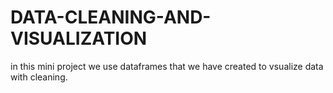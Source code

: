 # DATA-CLEANING-AND-VISUALIZATION
in this mini project we use dataframes that we have created to vsualize data with cleaning.
